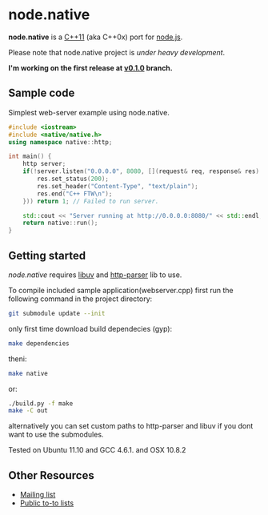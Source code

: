 # node.native 

<b>node.native</b> is a [C++11](http://en.wikipedia.org/wiki/C%2B%2B11) (aka C++0x) port for [node.js](https://github.com/joyent/node). 

Please note that node.native project is <em>under heavy development</em>.

<b>I'm working on the first release at [v0.1.0](https://github.com/d5/node.native/tree/v0.1.0) branch.</b>

## Sample code

Simplest web-server example using node.native.
```cpp
#include <iostream>
#include <native/native.h>
using namespace native::http;

int main() {
    http server;
    if(!server.listen("0.0.0.0", 8080, [](request& req, response& res) {
        res.set_status(200);
        res.set_header("Content-Type", "text/plain");
        res.end("C++ FTW\n");
    })) return 1; // Failed to run server.

    std::cout << "Server running at http://0.0.0.0:8080/" << std::endl;
    return native::run();
}
```
## Getting started

<em>node.native</em> requires [libuv](https://github.com/joyent/libuv) and [http-parser](https://github.com/joyent/http-parser) lib to use.

To compile included sample application(webserver.cpp) first run the following command in the project directory:
```bash
git submodule update --init
```
only first time download build dependecies (gyp):
```bash
make dependencies
```
theni:
```bash
make native
```
or:
```bash
./build.py -f make
make -C out
```
alternatively you can set custom paths to http-parser and libuv if you dont want to use the submodules.

Tested on Ubuntu 11.10 and GCC 4.6.1. and OSX 10.8.2

## Other Resources

- [Mailing list](http://groups.google.com/group/nodenative)
- [Public to-to lists](https://trello.com/b/1qk3tRGS)
